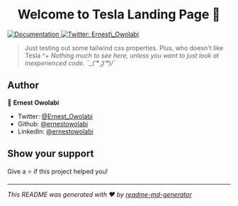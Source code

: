 <h1 align="center">Welcome to Tesla Landing Page 👋</h1>
<p>
  <a href="" target="_blank">
    <img alt="Documentation" src="https://img.shields.io/badge/documentation-yes-brightgreen.svg" />
  </a>
  <a href="https://twitter.com/Ernest\_Owolabi" target="_blank">
    <img alt="Twitter: Ernest\_Owolabi" src="https://img.shields.io/twitter/follow/Ernest\_Owolabi.svg?style=social" />
  </a>
</p>

> Just testing out some tailwind css properties. Plus, who doesn't like Tesla ^_+
> Nothing much to see here, unless you want to just look at inexperienced code. ¯\_( ͡° ͜ʖ ͡°)_/¯

## Author

👤 **Ernest Owolabi**

* Twitter: [@Ernest\_Owolabi](https://twitter.com/Ernest\_Owolabi)
* Github: [@ernestowolabi](https://github.com/ernestowolabi)
* LinkedIn: [@ernestowolabi](https://linkedin.com/in/ernestowolabi)

## Show your support

Give a ⭐️ if this project helped you!

***
_This README was generated with ❤️ by [readme-md-generator](https://github.com/kefranabg/readme-md-generator)_
